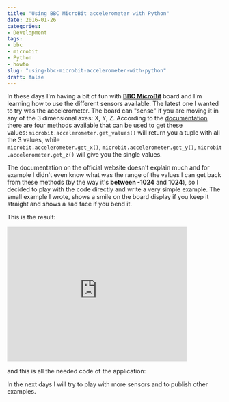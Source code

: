 ```yaml
---
title: "Using BBC MicroBit accelerometer with Python"
date: 2016-01-26
categories: 
- Development
tags: 
- bbc
- microbit
- Python
- howto
slug: "using-bbc-microbit-accelerometer-with-python"
draft: false
---
```


In these days I'm having a bit of fun with **[BBC
MicroBit](https://www.microbit.co.uk/)** board and I'm learning how to
use the different sensors available. The latest one I wanted to try was
the accelerometer. The board can "sense" if you are moving it in any of
the 3 dimensional axes: X, Y, Z. According to the
[documentation](https://microbit-micropython.readthedocs.org/en/latest/accelerometer.html)
there are four methods available that can be used to get these
values: `microbit.accelerometer.get_values()` will return you a tuple with all the 3 values, 
while  `microbit.accelerometer.get_x()`, `microbit.accelerometer.get_y()`, `microbit.accelerometer.get_z()`
will give you the single values.

The documentation on the official website doesn't explain much and for
example I didn't even know what was the range of the values I can get
back from these methods (by the way it's **between -1024** and
**1024**), so I decided to play with the code directly and write a very
simple example. The small example I wrote, shows a smile on the board
display if you keep it straight and shows a sad face if you bend it.

This is the result:

<iframe width="420" height="315" src="https://www.youtube.com/embed/LX8fYBsOxA0" frameborder="0" allowfullscreen="allowfullscreen"></iframe>

and this is all the needed code of the application:

<p>
<script src="https://gist.github.com/andreagrandi/f4a7c8ee8597dde3070d.js"></script>
</p>

In the next days I will try to play with more sensors and to publish
other examples.

